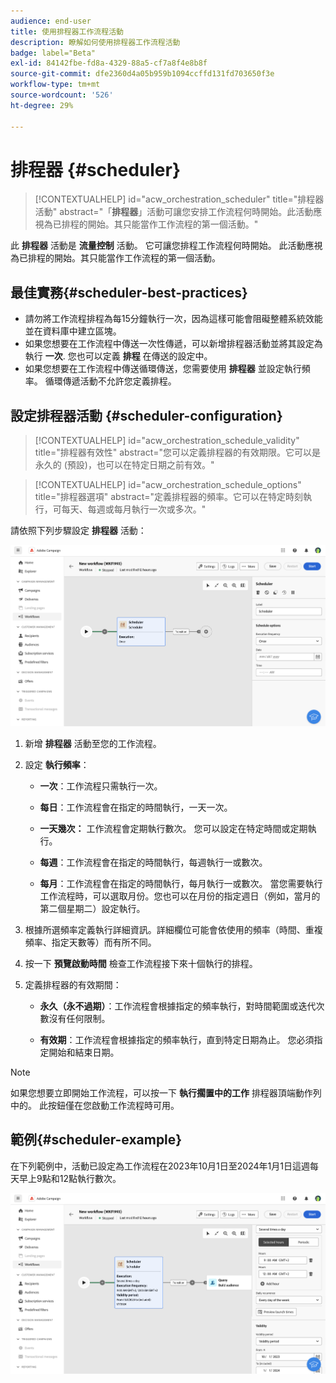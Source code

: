 ```yaml
---
audience: end-user
title: 使用排程器工作流程活動
description: 瞭解如何使用排程器工作流程活動
badge: label="Beta"
exl-id: 84142fbe-fd8a-4329-88a5-cf7a8f4e8b8f
source-git-commit: dfe2360d4a05b959b1094ccffd131fd703650f3e
workflow-type: tm+mt
source-wordcount: '526'
ht-degree: 29%

---
```


# 排程器 {#scheduler}


>[!CONTEXTUALHELP]
>id="acw_orchestration_scheduler"
>title="排程器活動"
>abstract="「**排程器**」活動可讓您安排工作流程何時開始。此活動應視為已排程的開始。其只能當作工作流程的第一個活動。"


此 **排程器** 活動是 **流量控制** 活動。 它可讓您排程工作流程何時開始。 此活動應視為已排程的開始。其只能當作工作流程的第一個活動。

## 最佳實務{#scheduler-best-practices}

* 請勿將工作流程排程為每15分鐘執行一次，因為這樣可能會阻礙整體系統效能並在資料庫中建立區塊。
* 如果您想要在工作流程中傳送一次性傳遞，可以新增排程器活動並將其設定為執行 **一次**. 您也可以定義 **排程** 在傳送的設定中。
* 如果您想要在工作流程中傳送循環傳送，您需要使用 **排程器** 並設定執行頻率。 循環傳遞活動不允許您定義排程。

## 設定排程器活動 {#scheduler-configuration}

>[!CONTEXTUALHELP]
>id="acw_orchestration_schedule_validity"
>title="排程器有效性"
>abstract="您可以定義排程器的有效期限。它可以是永久的 (預設)，也可以在特定日期之前有效。"


>[!CONTEXTUALHELP]
>id="acw_orchestration_schedule_options"
>title="排程器選項"
>abstract="定義排程器的頻率。它可以在特定時刻執行，可每天、每週或每月執行一次或多次。"

請依照下列步驟設定 **排程器** 活動：

![](../assets/workflow-scheduler.png)

1. 新增 **排程器** 活動至您的工作流程。

1. 設定 **執行頻率**：

   * **一次**：工作流程只需執行一次。

   * **每日**：工作流程會在指定的時間執行，一天一次。

   * **一天幾次：** 工作流程會定期執行數次。 您可以設定在特定時間或定期執行。

   * **每週**：工作流程會在指定的時間執行，每週執行一或數次。

   * **每月**：工作流程會在指定的時間執行，每月執行一或數次。 當您需要執行工作流程時，可以選取月份。您也可以在月份的指定週日（例如，當月的第二個星期二）設定執行。

1. 根據所選頻率定義執行詳細資訊。詳細欄位可能會依使用的頻率（時間、重複頻率、指定天數等）而有所不同。

1. 按一下 **預覽啟動時間** 檢查工作流程接下來十個執行的排程。

1. 定義排程器的有效期間：

   * **永久（永不過期）**：工作流程會根據指定的頻率執行，對時間範圍或迭代次數沒有任何限制。

   * **有效期**：工作流程會根據指定的頻率執行，直到特定日期為止。 您必須指定開始和結束日期。

>[!NOTE]
>
>如果您想要立即開始工作流程，可以按一下 **執行擱置中的工作** 排程器頂端動作列中的。 此按鈕僅在您啟動工作流程時可用。

## 範例{#scheduler-example}

在下列範例中，活動已設定為工作流程在2023年10月1日至2024年1月1日這週每天早上9點和12點執行數次。

![](../assets/workflow-scheduler2.png)
